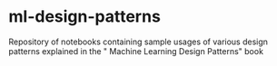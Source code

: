 # ml-design-patterns
Repository of notebooks containing sample usages of various design patterns explained in the " Machine Learning Design Patterns" book
